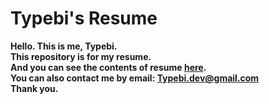 # Typebi's Resume

**Hello. This is me, Typebi.  
This repository is for my resume.  
And you can see the contents of resume [here](typebi.gq).  
You can also contact me by email: Typebi.dev@gmail.com   
Thank you.**
